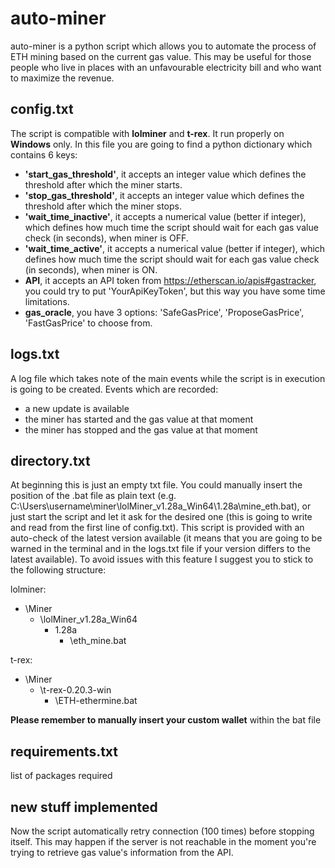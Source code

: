 # **auto-miner**

auto-miner is a python script which allows you to automate the process of ETH mining based on the current gas value. This may be useful for those people who live in places with an unfavourable electricity bill and who want to maximize the revenue.

## config.txt

The script is compatible with **lolminer** and **t-rex**. It run properly on **Windows** only.
In this file you are going to find a python dictionary which contains 6 keys:

- **'start_gas_threshold'**, it accepts an integer value which defines the threshold after which the miner starts.
- **'stop_gas_threshold'**, it accepts an integer value which defines the threshold after which the miner stops.
- **'wait_time_inactive'**, it accepts a numerical value (better if integer), which defines how much time the script should wait for each gas value check (in seconds), when miner is OFF.
- **'wait_time_active'**, it accepts a numerical value (better if integer), which defines how much time the script should wait for each gas value check (in seconds), when miner is ON.
- **API**, it accepts an API token from https://etherscan.io/apis#gastracker, you could try to put 'YourApiKeyToken', but this way you have some time limitations.
- **gas_oracle**, you have 3 options: 'SafeGasPrice', 'ProposeGasPrice', 'FastGasPrice' to choose from.

## logs.txt

A log file which takes note of the main events while the script is in execution is going to be created.
Events which are recorded: 
- a new update is available
- the miner has started and the gas value at that moment
- the miner has stopped and the gas value at that moment

## directory.txt

At beginning this is just an empty txt file. You could manually insert the position of the .bat file as plain text (e.g. C:\Users\username\miner\lolMiner_v1.28a_Win64\1.28a\mine_eth.bat), or just start the script and let it ask for the desired one (this is going to write and read from the first line of config.txt).
This script is provided with an auto-check of the latest version available (it means that you are going to be warned in the terminal and in the logs.txt file if your version differs to the latest available).
To avoid issues with this feature I suggest you to stick to the following structure:

lolminer:
- \Miner
    - \lolMiner_v1.28a_Win64
        - 1.28a
            - \eth_mine.bat

t-rex:
- \Miner
    - \t-rex-0.20.3-win
        - \ETH-ethermine.bat

**Please remember to manually insert your custom wallet** within the bat file

## requirements.txt

list of packages required

## new stuff implemented

Now the script automatically retry connection (100 times) before stopping itself. This may happen if the server is not reachable in the moment you're trying to retrieve gas value's information from the API.
